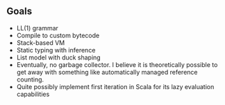 ## Goals

- LL(1) grammar
- Compile to custom bytecode
- Stack-based VM
- Static typing with inference
- List model with duck shaping
- Eventually, no garbage collector. I believe it is theoretically possible to get away with something like automatically managed reference counting.
- Quite possibly implement first iteration in Scala for its lazy evaluation capabilities